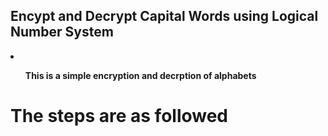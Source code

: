 <h2>Encypt and Decrypt Capital Words using Logical Number System</h2>
<li>
<b><ul>This is a simple encryption and decrption of alphabets</ul></b>
</li>

# The steps are as followed